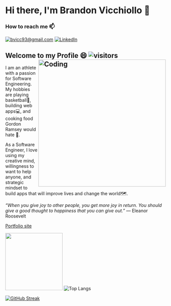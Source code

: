 # Hi there, I'm Brandon Vicchiollo 👋

### How to reach me 📫
<a href="mailto:bvicc93@gmail.com">![bvicc93@gmail.com](https://img.shields.io/badge/Gmail-D14836?style=for-the-badge&logo=gmail&logoColor=white)</a> 
<a href="https://www.linkedin.com/in/brandon-vicchiollo-5a4786217/">![LinkedIn](https://img.shields.io/badge/LinkedIn-0077B5?style=for-the-badge&logo=linkedin&logoColor=white)</a>

## Welcome to my Profile 😄 ![visitors](https://visitor-badge.glitch.me/badge?page_id=${brandonvicc}.${brandonvicc.id}) <img align="right" alt="Coding" width="400" src="https://media2.giphy.com/media/dZX3AduGrY3uJ7qCsx/giphy.gif?cid=ecf05e47nqlisk0fuccwnmcetq4f93cyha9ui6nnw2ot7qvw&rid=giphy.gif&ct=g">
I am an athlete with a passion for Software Engineering. My hobbies are playing basketball🏀, building web apps💻, and cooking food Gordon Ramsey would hate 🍔.

As a Software Engineer, I love using my creative mind, willingness to want to help anyone, and strategic mindset to build apps that will improve lives and change the world🗺️. 

*“When you give joy to other people, you get more joy in return. You should give a good thought to happiness that you can give out.”* — Eleanor Roosevelt

<a href="https://www.brandonvicchiollo.com">Portfolio site</a>

<img height="180em" src="https://github-readme-stats.vercel.app/api?username=brandonvicc&show_icons=true&hide_border=true&&count_private=true&include_all_commits=true" /> ![Top Langs](https://github-readme-stats.vercel.app/api/top-langs/?username=brandonvicc&layout=compact)


[![GitHub Streak](https://github-readme-streak-stats.herokuapp.com/?user=brandonvicc)](https://git.io/streak-stats)


<!--
**brandonvicc/brandonvicc** is a ✨ _special_ ✨ repository because its `README.md` (this file) appears on your GitHub profile.

Here are some ideas to get you started:

- 🔭 I’m currently working on ...
- 🌱 I’m currently learning ...
- 👯 I’m looking to collaborate on ...
- 🤔 I’m looking for help with ...
- 💬 Ask me about ...
- 📫 How to reach me: ...
- 😄 Pronouns: ...
- ⚡ Fun fact: ...
-->
